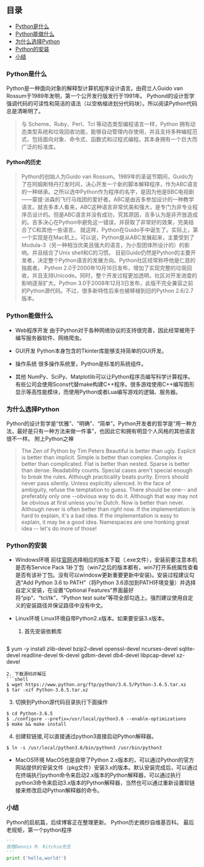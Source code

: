 ## 目录

* [Python是什么](#Python是什么)
* [Python能做什么](#python能做什么)
* [为什么选择Python](#为什么选择python)
* [Python的安装](#python的安装)
* [小结](#小结)

### Python是什么
 
Python是一种面向对象的解释型计算机程序设计语言。由荷兰人Guido van Rossum于1989年发明，第一个公开发行版发行于1991年。
Pythond的设计哲学强调代码的可读性和简洁的语法（以空格缩进划分代码块）。所以阅读Python代码总是清晰明了。

> 与 Scheme、Ruby、Perl、Tcl 等动态类型编程语言一样，Python 拥有动态类型系统和垃圾回收功能，能够自动管理内存使用，并且支持多种编程范式，包括面向对象、命令式、函数式和过程式编程。其本身拥有一个巨大而广泛的标准库。     
#### Python的历史
> Python的创始人为Guido van Rossum。1989年的圣诞节期间，Guido为了在阿姆斯特丹打发时间，决心开发一个新的脚本解释程序，作为ABC语言的一种继承。之所以选中Python作为程序的名字，是因为他是BBC电视剧——蒙提·派森的飞行马戏团的爱好者。ABC是由吉多参加设计的一种教学语言。就吉多本人看来，ABC这种语言非常优美和强大，是专门为非专业程序员设计的。但是ABC语言并没有成功，究其原因，吉多认为是非开放造成的。吉多决心在Python中避免这一错误，并获取了非常好的效果，完美结合了C和其他一些语言。
就这样，Python在Guido手中诞生了。实际上，第一个实现是在Mac机上。可以说，Python是从ABC发展起来，主要受到了Modula-3（另一种相当优美且强大的语言，为小型团体所设计的）的影响。并且结合了Unix shell和C的习惯。
目前Guido仍然是Python的主要开发者，决定整个Python语言的发展方向。Python社区经常称呼他是仁慈的独裁者。
Python 2.0于2000年10月16日发布，增加了实现完整的垃圾回收，并且支持Unicode。同时，整个开发过程更加透明，社区对开发进度的影响逐渐扩大。Python 3.0于2008年12月3日发布，此版不完全兼容之前的Python源代码。不过，很多新特性后来也被移植到旧的Python 2.6/2.7版本。

### Python能做什么
- Web程序开发
由于Python对于各种网络协议的支持很完善，因此经常被用于编写服务器软件、网络爬虫。


- GUI开发
Python本身包含的Tkinter库能够支持简单的GUI开发。

- 操作系统
很多操作系统里，Python是标准的系统组件。

- 其他
NumPy、SciPy、Matplotlib可以让Python程序员编写科学计算程序。有些公司会使用Scons代替make构建C++程序。很多游戏使用C++编写图形显示等高性能模块，而使用Python或者Lua编写游戏的逻辑、服务器。

### 为什么选择Python
Python的设计哲学是“优雅”、“明确”、“简单”。Python开发者的哲学是“用一种方法，最好是只有一种方法来做一件事”，也因此它和拥有明显个人风格的其他语言很不一样。
附上Python之禅
>The Zen of Python
by Tim Peters
Beautiful is better than ugly.
Explicit is better than implicit.
Simple is better than complex.
Complex is better than complicated.
Flat is better than nested.
Sparse is better than dense.
Readability counts.
Special cases aren't special enough to break the rules.
Although practicality beats purity.
Errors should never pass silently.
Unless explicitly silenced.
In the face of ambiguity, refuse the temptation to guess.
There should be one-- and preferably only one --obvious way to do it.
Although that way may not be obvious at first unless you're Dutch.
Now is better than never.
Although never is often better than *right* now.
If the implementation is hard to explain, it's a bad idea.
If the implementation is easy to explain, it may be a good idea.
Namespaces are one honking great idea -- let's do more of those!

### Python的安装
- Windows环境
前往[官网](https://www.python.org/downloads/)选择相应的版本下载（.exe文件），安装前要注意本机是否有Service Pack 1补丁包（win7之后的版本都有，win7打开系统属性查看是否有该补丁包。没有可以windosw更新重要更新中安装)。安装过程建议勾选“Add Python 3.6 to PATH”（将Python 3.6添加到PATH环境变量）并选择自定义安装，在设置“Optional Features”界面最好将“pip”、“tcl/tk”、“Python test suite”等项全部勾选上。强烈建议使用自定义的安装路径并保证路径中没有中文。

- Linux环境
Linux环境自带Python2.x版本。如果要安装3.x版本。
  1. 首先安装依赖库
  ```shell
$ yum -y install zlib-devel bzip2-devel openssl-devel ncurses-devel sqlite-devel readline-devel tk-devel gdbm-devel db4-devel libpcap-devel xz-devel
  ```
  2. 下载源码并解压
  ```shell
$ wget https://www.python.org/ftp/python/3.6.5/Python-3.6.5.tar.xz
$ tar -xzf Python-3.6.5.tar.xz
  ```
  3. 切换到Python源代码目录执行下面操作
  ```shell
$ cd Python-3.6.5
$ ./configure --prefix=/usr/local/python3.6 --enable-optimizations
$ make && make install
  ```
  4. 创建软链接,可以直接通过python3直接启动Python解释器。
  ```shell
$ ln -s /usr/local/python3.6/bin/python3 /usr/bin/python3
  ```

- MacOS环境
MacOS也是自带了Python 2.x版本的，可以通过Python的官方网站提供的安装文件（pkg文件）安装3.x的版本。默认安装完成后，可以通过在终端执行python命令来启动2.x版本的Python解释器，可以通过执行python3命令来启动3.x版本的Python解释器，当然也可以通过重新设置软链接来修改启动Python解释器的命令。

### 小结
Python的启航篇，后续博客正在整理更新。
Python历史摘抄自维基百科。
最后老规矩，第一个python程序
```python
'''
致敬Dennis M. Ritchie先生
'''
print ('hello,world!')
```

